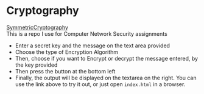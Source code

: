 # Cryptography
[SymmetricCryptography](https://symmetriccrypto.netlify.app)
<br />
This is a repo I use for Computer Network Security assignments
- Enter a secret key and the message on the text area provided
- Choose the type of Encryption Algorithm
- Then, choose if you want to Encrypt or decrypt the message entered, by the key provided
- Then press the button at the bottom left
- Finally, the output will be displayed on the textarea on the right.
You can use the link above to try it out, or just open `index.html` in a browser.
